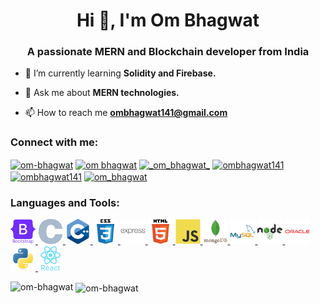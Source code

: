 <h1 align="center">Hi 👋, I'm Om Bhagwat</h1>
<h3 align="center">A passionate MERN and Blockchain developer from India</h3>


- 🌱 I’m currently learning **Solidity and Firebase.**

- 💬 Ask me about **MERN technologies.**

- 📫 How to reach me **ombhagwat141@gmail.com**

<h3 align="left">Connect with me:</h3>
<p align="left">
<a href="https://codepen.io/om-bhagwat" target="blank"><img align="center" src="https://cdn.jsdelivr.net/npm/simple-icons@3.0.1/icons/codepen.svg" alt="om-bhagwat" height="30" width="40" /></a>
<a href="https://linkedin.com/in/om bhagwat" target="blank"><img align="center" src="https://cdn.jsdelivr.net/npm/simple-icons@3.0.1/icons/linkedin.svg" alt="om bhagwat" height="30" width="40" /></a>
<a href="https://instagram.com/_om_bhagwat_" target="blank"><img align="center" src="https://cdn.jsdelivr.net/npm/simple-icons@3.0.1/icons/instagram.svg" alt="_om_bhagwat_" height="30" width="40" /></a>
<a href="https://www.codechef.com/users/ombhagwat141" target="blank"><img align="center" src="https://cdn.jsdelivr.net/npm/simple-icons@3.1.0/icons/codechef.svg" alt="ombhagwat141" height="30" width="40" /></a>
<a href="https://www.hackerrank.com/ombhagwat141" target="blank"><img align="center" src="https://cdn.jsdelivr.net/npm/simple-icons@3.0.1/icons/hackerrank.svg" alt="ombhagwat141" height="30" width="40" /></a>
<a href="https://www.leetcode.com/om_bhagwat" target="blank"><img align="center" src="https://cdn.jsdelivr.net/npm/simple-icons@3.0.1/icons/leetcode.svg" alt="om_bhagwat" height="30" width="40" /></a>
</p>

<h3 align="left">Languages and Tools:</h3>
<p align="left"> <a href="https://getbootstrap.com" target="_blank"> <img src="https://raw.githubusercontent.com/devicons/devicon/master/icons/bootstrap/bootstrap-plain-wordmark.svg" alt="bootstrap" width="40" height="40"/> </a> <a href="https://www.cprogramming.com/" target="_blank"> <img src="https://raw.githubusercontent.com/devicons/devicon/master/icons/c/c-original.svg" alt="c" width="40" height="40"/> </a> <a href="https://www.w3schools.com/cpp/" target="_blank"> <img src="https://raw.githubusercontent.com/devicons/devicon/master/icons/cplusplus/cplusplus-original.svg" alt="cplusplus" width="40" height="40"/> </a> <a href="https://www.w3schools.com/css/" target="_blank"> <img src="https://raw.githubusercontent.com/devicons/devicon/master/icons/css3/css3-original-wordmark.svg" alt="css3" width="40" height="40"/> </a> <a href="https://expressjs.com" target="_blank"> <img src="https://raw.githubusercontent.com/devicons/devicon/master/icons/express/express-original-wordmark.svg" alt="express" width="40" height="40"/> </a> <a href="https://www.w3.org/html/" target="_blank"> <img src="https://raw.githubusercontent.com/devicons/devicon/master/icons/html5/html5-original-wordmark.svg" alt="html5" width="40" height="40"/> </a> <a href="https://developer.mozilla.org/en-US/docs/Web/JavaScript" target="_blank"> <img src="https://raw.githubusercontent.com/devicons/devicon/master/icons/javascript/javascript-original.svg" alt="javascript" width="40" height="40"/> </a> <a href="https://www.mongodb.com/" target="_blank"> <img src="https://raw.githubusercontent.com/devicons/devicon/master/icons/mongodb/mongodb-original-wordmark.svg" alt="mongodb" width="40" height="40"/> </a> <a href="https://www.mysql.com/" target="_blank"> <img src="https://raw.githubusercontent.com/devicons/devicon/master/icons/mysql/mysql-original-wordmark.svg" alt="mysql" width="40" height="40"/> </a> <a href="https://nodejs.org" target="_blank"> <img src="https://raw.githubusercontent.com/devicons/devicon/master/icons/nodejs/nodejs-original-wordmark.svg" alt="nodejs" width="40" height="40"/> </a> <a href="https://www.oracle.com/" target="_blank"> <img src="https://raw.githubusercontent.com/devicons/devicon/master/icons/oracle/oracle-original.svg" alt="oracle" width="40" height="40"/> </a> <a href="https://www.python.org" target="_blank"> <img src="https://raw.githubusercontent.com/devicons/devicon/master/icons/python/python-original.svg" alt="python" width="40" height="40"/> </a> <a href="https://reactjs.org/" target="_blank"> <img src="https://raw.githubusercontent.com/devicons/devicon/master/icons/react/react-original-wordmark.svg" alt="react" width="40" height="40"/> </a> </p>

<p><img align="left" src="https://github-readme-stats.vercel.app/api/top-langs?username=om-bhagwat&show_icons=true&locale=en&layout=compact" alt="om-bhagwat" /></p>

<p>&nbsp;<img align="center" src="https://github-readme-stats.vercel.app/api?username=om-bhagwat&show_icons=true&locale=en" alt="om-bhagwat" /></p>

